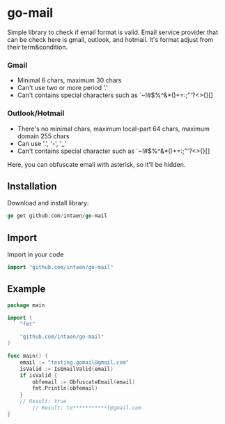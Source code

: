 # go-mail

Simple library to check if email format is valid. Email service provider that can be check here is gmail, outlook, and hotmail. It's format adjust from their term&condition.
### Gmail
* Minimal 6 chars, maximum 30 chars
* Can't use two or more period '.'
* Can't contains special characters such as `~!#$%^&*()+=:;"'\?<>{}[]

### Outlook/Hotmail
* There's no minimal chars, maximum local-part 64 chars, maximum domain 255 chars
* Can use '.', '-', '_'
* Can't contains special character such as `~!#$%^&*()+=:;"'\?<>{}[]

Here, you can obfuscate email with asterisk, so it'll be hidden.

## Installation

Download and install library:
```go
go get github.com/intaen/go-mail
```

## Import
Import in your code
```go
import "github.com/intaen/go-mail"
```

## Example
```go
package main

import (
	"fmt"

	"github.com/intaen/go-mail"
)

func main() {
	email := "testing.gomail@gmail.com"
	isValid := IsEmailValid(email)
	if isValid {
		obfemail := ObfuscateEmail(email)
		fmt.Println(obfemail)
	}
	// Result: true
    	// Result: te***********l@gmail.com
}
```
